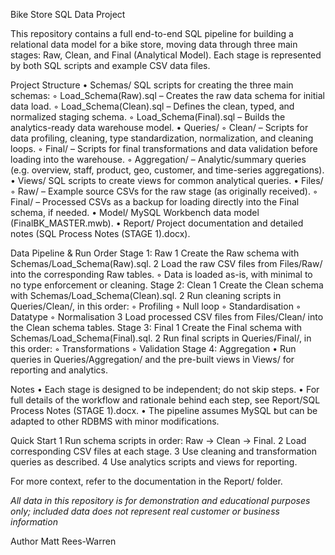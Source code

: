 Bike Store SQL Data Project

This repository contains a full end-to-end SQL pipeline for building a relational data model for a bike store, moving data through three main stages: Raw, Clean, and Final (Analytical Model). Each stage is represented by both SQL scripts and example CSV data files.

Project Structure
	•	Schemas/
SQL scripts for creating the three main schemas:
	◦	Load_Schema(Raw).sql – Creates the raw data schema for initial data load.
	◦	Load_Schema(Clean).sql – Defines the clean, typed, and normalized staging schema.
	◦	Load_Schema(Final).sql – Builds the analytics-ready data warehouse model.
	•	Queries/
	◦	Clean/ – Scripts for data profiling, cleaning, type standardization, normalization, and cleaning loops.
	◦	Final/ – Scripts for final transformations and data validation before loading into the warehouse.
	◦	Aggregation/ – Analytic/summary queries (e.g. overview, staff, product, geo, customer, and time-series aggregations).
	•	Views/
SQL scripts to create views for common analytical queries.
	•	Files/
	◦	Raw/ – Example source CSVs for the raw stage (as originally received).
	◦	Final/ – Processed CSVs as a backup for loading directly into the Final schema, if needed.
	•	Model/
MySQL Workbench data model (FinalBK_MASTER.mwb).
	•	Report/
Project documentation and detailed notes (SQL Process Notes (STAGE 1).docx).

Data Pipeline & Run Order
Stage 1: Raw
	1	Create the Raw schema with Schemas/Load_Schema(Raw).sql.
	2	Load the raw CSV files from Files/Raw/ into the corresponding Raw tables.
	◦	Data is loaded as-is, with minimal to no type enforcement or cleaning.
Stage 2: Clean
	1	Create the Clean schema with Schemas/Load_Schema(Clean).sql.
	2	Run cleaning scripts in Queries/Clean/, in this order:
	◦	Profiling
	◦	Null loop
	◦	Standardisation
	◦	Datatype
	◦	Normalisation
	3	Load processed CSV files from Files/Clean/ into the Clean schema tables.
Stage 3: Final
	1	Create the Final schema with Schemas/Load_Schema(Final).sql.
	2	Run final scripts in Queries/Final/, in this order:
	◦	Transformations
	◦	Validation
Stage 4: Aggregation
	•	Run queries in Queries/Aggregation/ and the pre-built views in Views/ for reporting and analytics.

Notes
	•	Each stage is designed to be independent; do not skip steps.
	•	For full details of the workflow and rationale behind each step, see Report/SQL Process Notes (STAGE 1).docx.
	•	The pipeline assumes MySQL but can be adapted to other RDBMS with minor modifications.

Quick Start
	1	Run schema scripts in order: Raw → Clean → Final.
	2	Load corresponding CSV files at each stage.
	3	Use cleaning and transformation queries as described.
	4	Use analytics scripts and views for reporting.

For more context, refer to the documentation in the Report/ folder.

*All data in this repository is for demonstration and educational purposes only; included data does not represent real customer or business information*

Author Matt Rees-Warren
